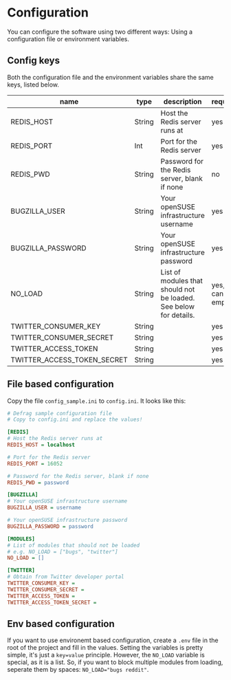 # Configuration
You can configure the software using two different ways: Using a configuration file or
environment variables. 

## Config keys
Both the configuration file and the environment variables share the same keys, listed below.

|name	|type	|description	|required	|
 --- | --- | --- | ---
|REDIS_HOST	|String	|Host the Redis server runs at	|yes	|
|REDIS_PORT	|Int	|Port for the Redis server	|yes	|
|REDIS_PWD	|String	|Password for the Redis server, blank if none	|no	|
|BUGZILLA_USER	|String	|Your openSUSE infrastructure username|yes	|
|BUGZILLA_PASSWORD	|String	|Your openSUSE infrastructure password	|yes|
|NO_LOAD	|String	|List of modules that should not be loaded. See below for details.	|yes, but can be empty|
|TWITTER_CONSUMER_KEY	|String				||yes	|
|TWITTER_CONSUMER_SECRET|String				||yes	|
|TWITTER_ACCESS_TOKEN	|String 			||yes	|
|TWITTER_ACCESS_TOKEN_SECRET	|String			||yes 	|

## File based configuration
Copy the file `config_sample.ini` to `config.ini`. It looks like this:

```ini
# Defrag sample configuration file
# Copy to config.ini and replace the values!

[REDIS]
# Host the Redis server runs at
REDIS_HOST = localhost

# Port for the Redis server
REDIS_PORT = 16052

# Password for the Redis server, blank if none
REDIS_PWD = password

[BUGZILLA]
# Your openSUSE infrastructure username
BUGZILLA_USER = username

# Your openSUSE infrastructure password
BUGZILLA_PASSWORD = password

[MODULES]
# List of modules that should not be loaded
# e.g. NO_LOAD = ["bugs", "twitter"]
NO_LOAD = []

[TWITTER]
# Obtain from Twitter developer portal
TWITTER_CONSUMER_KEY =
TWITTER_CONSUMER_SECRET =
TWITTER_ACCESS_TOKEN =
TWITTER_ACCESS_TOKEN_SECRET = 
```

## Env based configuration
If you want to use environemt based configuration, create a `.env` file in the root of the project and fill in the values.
Setting the variables is pretty simple, it's just a `key=value` principle.
However, the `NO_LOAD` variable is special, as it is a list. So, if you want to block multiple
modules from loading, seperate them by spaces:
`NO_LOAD="bugs reddit"`.
